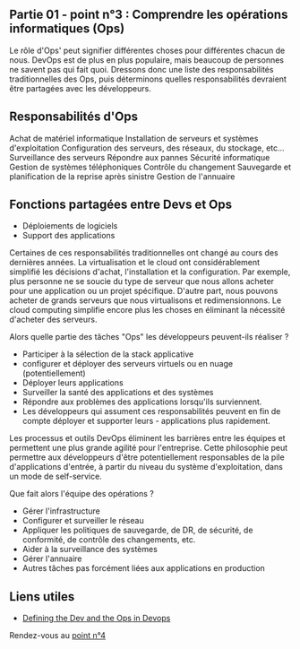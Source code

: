 ## Partie 01 - point n°3 : Comprendre les opérations informatiques (Ops)

Le rôle d'Ops' peut signifier différentes choses pour différentes chacun de nous. DevOps est de plus en plus populaire, mais beaucoup de personnes ne savent pas qui fait quoi. Dressons donc une liste des responsabilités traditionnelles des Ops, puis déterminons quelles responsabilités devraient être partagées avec les développeurs.

## Responsabilités d'Ops

Achat de matériel informatique
Installation de serveurs et systèmes d'exploitation
Configuration des serveurs, des réseaux, du stockage, etc...
Surveillance des serveurs
Répondre aux pannes
Sécurité informatique
Gestion de systèmes téléphoniques
Contrôle du changement
Sauvegarde et planification de la reprise après sinistre
Gestion de l'annuaire 

## Fonctions partagées entre Devs et Ops

- Déploiements de logiciels
- Support des applications

Certaines de ces responsabilités traditionnelles ont changé au cours des dernières années. La virtualisation et le cloud ont considérablement simplifié les décisions d'achat, l'installation et la configuration. Par exemple, plus personne ne se soucie du type de serveur que nous allons acheter pour une application ou un projet spécifique. D'autre part, nous pouvons acheter de grands serveurs que nous virtualisons et redimensionnons. Le cloud computing simplifie encore plus les choses en éliminant la nécessité d'acheter des serveurs.

Alors quelle partie des tâches "Ops" les développeurs peuvent-ils réaliser ?

- Participer à la sélection de la stack applicative
- configurer et déployer des serveurs virtuels ou en nuage (potentiellement)
- Déployer leurs applications
- Surveiller la santé des applications et des systèmes
- Répondre aux problèmes des applications lorsqu'ils surviennent.
- Les développeurs qui assument ces responsabilités peuvent en fin de compte déployer et supporter leurs - applications plus rapidement.

Les processus et outils DevOps éliminent les barrières entre les équipes et permettent une plus grande agilité pour l'entreprise. Cette philosophie peut permettre aux développeurs d'être potentiellement responsables de la pile d'applications d'entrée, à partir du niveau du système d'exploitation, dans un mode de self-service.

Que fait alors l'équipe des opérations ?

- Gérer l'infrastructure
- Configurer et surveiller le réseau
- Appliquer les politiques de sauvegarde, de DR, de sécurité, de conformité, de contrôle des changements, etc.
- Aider à la surveillance des systèmes
- Gérer l'annuaire 
- Autres tâches pas forcément liées aux applications en production


## Liens utiles 

- [Defining the Dev and the Ops in Devops](https://devops.com/defining-the-dev-and-the-ops-in-devops/)


Rendez-vous au [point n°4](partie0104.md)